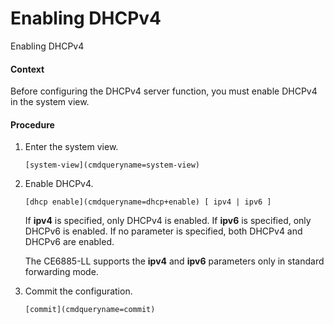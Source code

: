 Enabling DHCPv4
===============

Enabling DHCPv4

#### Context

Before configuring the DHCPv4 server function, you must enable DHCPv4 in the system view.


#### Procedure

1. Enter the system view.
   
   
   ```
   [system-view](cmdqueryname=system-view)
   ```
2. Enable DHCPv4.
   
   
   ```
   [dhcp enable](cmdqueryname=dhcp+enable) [ ipv4 | ipv6 ]
   ```
   
   If **ipv4** is specified, only DHCPv4 is enabled. If **ipv6** is specified, only DHCPv6 is enabled. If no parameter is specified, both DHCPv4 and DHCPv6 are enabled.
   
   The CE6885-LL supports the **ipv4** and **ipv6** parameters only in standard forwarding mode.
3. Commit the configuration.
   
   
   ```
   [commit](cmdqueryname=commit)
   ```